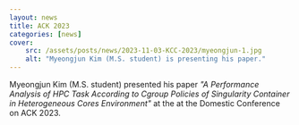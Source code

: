 ```yaml
---
layout: news
title: ACK 2023
categories: [news]
cover:
    src: /assets/posts/news/2023-11-03-KCC-2023/myeongjun-1.jpg
    alt: "Myeongjun Kim (M.S. student) is presenting his paper."
---
```


Myeongjun Kim (M.S. student) presented his paper _"A Performance Analysis of HPC Task According to Cgroup Policies of Singularity Container in Heterogeneous Cores Environment"_ at the at the Domestic Conference on ACK 2023.
